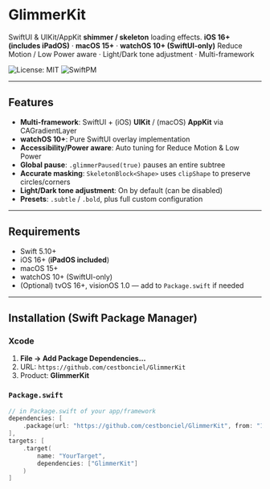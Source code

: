 # GlimmerKit

SwiftUI & UIKit/AppKit **shimmer / skeleton** loading effects.
**iOS 16+ (includes iPadOS)** · **macOS 15+** · **watchOS 10+ (SwiftUI-only)**
Reduce Motion / Low Power aware · Light/Dark tone adjustment · Multi-framework

![License: MIT](https://img.shields.io/badge/License-MIT-yellow.svg)
![SwiftPM](https://img.shields.io/badge/SwiftPM-compatible-success.svg)

---

## Features
- **Multi-framework**: SwiftUI + (iOS) **UIKit** / (macOS) **AppKit** via CAGradientLayer
- **watchOS 10+**: Pure SwiftUI overlay implementation
- **Accessibility/Power aware**: Auto tuning for Reduce Motion & Low Power
- **Global pause**: `.glimmerPaused(true)` pauses an entire subtree
- **Accurate masking**: `SkeletonBlock<Shape>` uses `clipShape` to preserve circles/corners
- **Light/Dark tone adjustment**: On by default (can be disabled)
- **Presets**: `.subtle` / `.bold`, plus full custom configuration

---

## Requirements
- Swift 5.10+
- iOS 16+ (**iPadOS included**)
- macOS 15+
- watchOS 10+ (SwiftUI-only)
- (Optional) tvOS 16+, visionOS 1.0 — add to `Package.swift` if needed

---

## Installation (Swift Package Manager)

### Xcode
1. **File → Add Package Dependencies…**
2. URL: `https://github.com/cestbonciel/GlimmerKit`
3. Product: **GlimmerKit**

### `Package.swift`
```swift
// in Package.swift of your app/framework
dependencies: [
	.package(url: "https://github.com/cestbonciel/GlimmerKit", from: "1.0.0")
],
targets: [
	.target(
		name: "YourTarget",
		dependencies: ["GlimmerKit"]
	)
]
